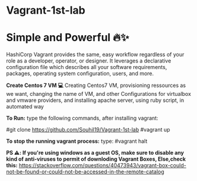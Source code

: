 # Vagrant-1st-lab 
# Simple and Powerful 🔥✨
HashiCorp Vagrant provides the same, easy workflow regardless of your role as a developer, operator, or designer. It leverages a declarative configuration file which describes all your software requirements, packages, operating system configuration, users, and more.

**Create Centos 7 VM 💻** 
Creating Centos7 VM, provisioning ressources as we want, changing the name of VM, and other Configurations for virtualbox and vmware providers, and installing apache server, using ruby script, in automated way

**To Run:** type the following commands, after installing vagrant:

#git clone https://github.com/Souhil19/Vagrant-1st-lab
#vagrant up

**To stop the running vagrant process:** type:
#vagrant halt

**PS ⚠️: If you're using windows as a guest OS, make sure to disable any kind of anti-viruses to permit of downloding Vagrant Boxes, 
Else,check this:**  https://stackoverflow.com/questions/40473943/vagrant-box-could-not-be-found-or-could-not-be-accessed-in-the-remote-catalog
